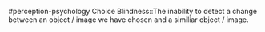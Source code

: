 #perception-psychology 
Choice Blindness::The inability to detect a change between an object / image we have chosen and a similiar object / image. 